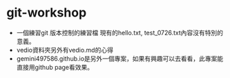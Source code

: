 # git-workshop
- 一個練習git 版本控制的練習檔
現有的hello.txt, test_0726.txt內容沒有特別的意義。
- vedio資料夾另外有vedio.md的心得
- gemini497586.github.io是另外一個專案，如果有興趣可以去看看，此專案能直接用github page看效果。
